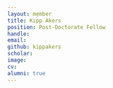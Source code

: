 ```yaml
---
layout: member
title: Kipp Akers
position: Post-Doctorate Fellow
handle: 
email: 
github: kippakers
scholar: 
image: 
cv: 
alumni: true
---
```


